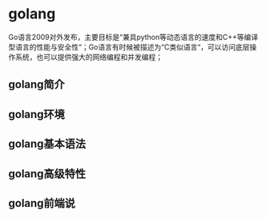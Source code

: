# golang
Go语言2009对外发布，主要目标是“兼具python等动态语言的速度和C++等编译型语言的性能与安全性“；Go语言有时候被描述为“C类似语言“，可以访问底层操作系统，也可以提供强大的网络编程和并发编程；

## golang简介
## golang环境
## golang基本语法
## golang高级特性
## golang前端说

